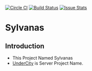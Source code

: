 [![Circle CI](https://circleci.com/gh/redspy/Sylvanas.svg?style=svg)](https://circleci.com/gh/redspy/Sylvanas)
[![Build Status](https://travis-ci.org/redspy/Sylvanas.svg)](https://travis-ci.org/redspy/Sylvanas)
[![Issue Stats](http://issuestats.com/github/redspy/Sylvanas/badge/issue)](http://issuestats.com/github/redspy/Sylvanas)
# Sylvanas

## Introduction
* This Project Named Sylvanas
* [UnderCity](https://github.com/spencerroh/Undercity) is Server Project Name.
